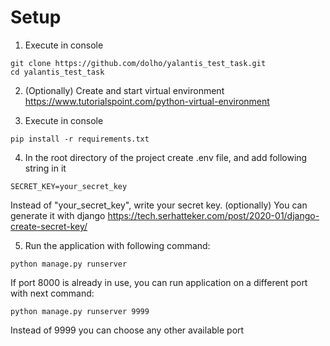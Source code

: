 # Setup 
1) Execute in console 
```
git clone https://github.com/dolho/yalantis_test_task.git
cd yalantis_test_task
```
2) (Optionally) Create and start virtual environment
https://www.tutorialspoint.com/python-virtual-environment

3) Execute in console 
```
pip install -r requirements.txt 
```

4) In the root directory of the project create .env file, and add following string in it
```
SECRET_KEY=your_secret_key
```
Instead of "your_secret_key", write your secret key. 
(optionally) You can generate it with django https://tech.serhatteker.com/post/2020-01/django-create-secret-key/

5) Run the application with following command:
```
python manage.py runserver
```
If port 8000 is already in use, you can run application on a different port with next command: 
```
python manage.py runserver 9999
```
Instead of 9999 you can choose any other available port 